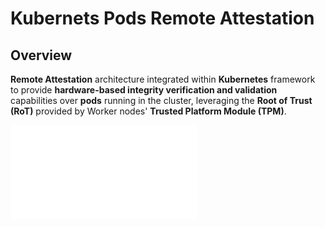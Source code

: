# Kubernets Pods Remote Attestation 

## Overview
**Remote Attestation** architecture integrated within **Kubernetes** framework to provide **hardware-based integrity verification and validation** capabilities over **pods** running in the cluster, leveraging the **Root of Trust (RoT)** provided by Worker nodes' **Trusted Platform Module (TPM)**.

![architecture-overview](./images/pod-attestation-interactions.pdf)
